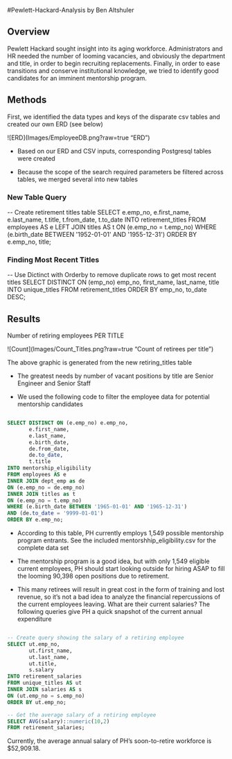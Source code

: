 #Pewlett-Hackard-Analysis by Ben Altshuler

## Overview

Pewlett Hackard sought insight into its aging workforce. Administrators and HR needed the number of looming vacancies, and obviously the department and title, in order to begin recruiting replacements. Finally, in order to ease transitions and conserve institutional knowledge, we tried to identify good candidates for an imminent mentorship program. 


## Methods

First, we identified the data types and keys of the disparate csv tables and created our own ERD (see below)

![ERD](Images/EmployeeDB.png?raw=true “ERD”)

- Based on our ERD and CSV inputs, corresponding Postgresql tables were created

- Because the scope of the search required parameters be filtered across tables, we merged several into new tables

### New Table Query
-- Create retirement titles table
SELECT e.emp_no,
       e.first_name,
       e.last_name,
       t.title,
       t.from_date,
       t.to_date
INTO retirement_titles
FROM employees AS e
LEFT JOIN titles AS t
ON (e.emp_no = t.emp_no)
WHERE (e.birth_date BETWEEN '1952-01-01' AND '1955-12-31')
ORDER BY e.emp_no, title;

### Finding Most Recent Titles
-- Use Dictinct with Orderby to remove duplicate rows to get most recent titles
SELECT DISTINCT ON (emp_no) emp_no,
first_name,
last_name,
title
INTO unique_titles
FROM retirement_titles
ORDER BY emp_no, to_date DESC;

## Results

Number of retiring employees PER TITLE 

![Count](Images/Count_Titles.png?raw=true “Count of retirees per title”)

The above graphic is generated from the new retiring_titles table

- The greatest needs by number of vacant positions by title are Senior Engineer and Senior Staff

- We used the following code to filter the employee data for potential mentorship candidates
``` SQL

SELECT DISTINCT ON (e.emp_no) e.emp_no,
       e.first_name,
       e.last_name,
       e.birth_date,
       de.from_date,
       de.to_date,
       t.title
INTO mentorship_eligibility
FROM employees AS e
INNER JOIN dept_emp as de
ON (e.emp_no = de.emp_no)
INNER JOIN titles as t
ON (e.emp_no = t.emp_no)
WHERE (e.birth_date BETWEEN '1965-01-01' AND '1965-12-31')
AND (de.to_date = '9999-01-01')
ORDER BY e.emp_no;
```


- According to this table, PH currently employs 1,549 possible mentorship program entrants. See the included mentorshhip_eligibility.csv for the complete data set

- The mentorship program is a good idea, but with only 1,549 eligible current employees, PH should start looking outside for hiring ASAP to fill the looming 90,398 open positions due to retirement. 

- This many retirees will result in great cost in the form of training and lost revenue, so it’s not a bad idea to analyze the financial repercussions of the current employees leaving. What are their current salaries? The following queries give PH a quick snapshot of the current annual expenditure 
``` SQL

-- Create query showing the salary of a retiring employee
SELECT ut.emp_no,
       ut.first_name,
       ut.last_name,
       ut.title,
       s.salary
INTO retirement_salaries
FROM unique_titles AS ut
INNER JOIN salaries AS s
ON (ut.emp_no = s.emp_no)
ORDER BY ut.emp_no;

-- Get the average salary of a retiring employee
SELECT AVG(salary)::numeric(10,2)
FROM retirement_salaries;

```
Currently, the average annual salary of PH’s soon-to-retire workforce is $52,909.18. 
